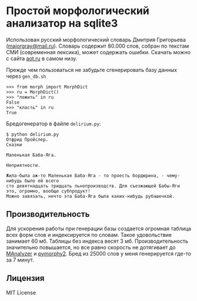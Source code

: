 Простой морфологический анализатор на sqlite3
============

Использован русский морфологический словарь Дмитрия Григорьева (majorgray@mail.ru). Словарь содержит 80.000 слов, собран по текстам СМИ (современная лексика), может содержать ошибки. Скачать можно с сайта [aot.ru](http://aot.ru/download.php) в самом низу.

Прежде чем пользоваться не забудьте сгенерировать базу данных через <code>gen_db.sh</code>

    >>> from morph import MorphDict
    >>> ru = MorphDict()
    >>> "ложить" in ru
    False
    >>> "класть" in ru
    True

Бредогенератор в файле <code>delirium.py</code>:
  
    $ python delirium.py
    Отфрид Пройслер. 
    Сказки 
    
    Маленькая Баба-Яга. 
    
    Неприятности. 
    
    Жила-была аж-то Маленькая Баба-Яга - то проесть бордюрина, - чему-нибудь было ей всего 
    сто девятнадцать тридцать льнопроизводств. Для съезжающей Бабы-Яги это, огромно, вообще субпродукт! 
    Можно завязать, нечто эта Баба-Яга была каких-нибудь рубашечкой. 

Производительность
--------

Для ускорения работы при генерации базы создается огромная таблица всех форм слов и индексируется по словам. Такое удовольствие занимает 60 мб. Таблицы без индекса весят 3 мб. Производительность значительно повышается, но все равно скорость не дотягивает до [MAnalyzer](https://github.com/Melkogotto/MAnalyzer) и [pymorphy2](https://github.com/kmike/pymorphy2). Бред из 25000 слов у меня генерируется где-то за 7 минут. 

Лицензия
--------

MIT License
